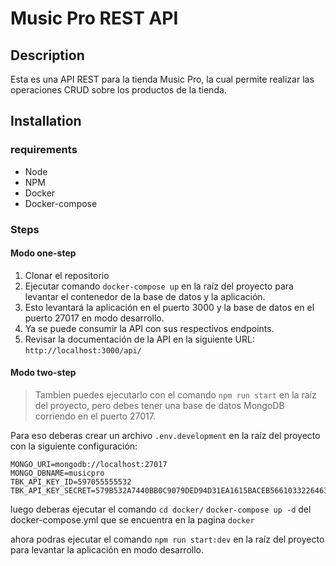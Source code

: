 # Music Pro REST API

## Description

Esta es una API REST para la tienda Music Pro, la cual permite realizar las operaciones CRUD sobre los productos de la tienda.

## Installation

### requirements

- Node
- NPM
- Docker
- Docker-compose

### Steps
#### Modo one-step

1. Clonar el repositorio
2. Ejecutar comando `docker-compose up` en la raíz del proyecto para levantar el contenedor de la base de datos y la aplicación.
3. Esto levantará la aplicación en el puerto 3000 y la base de datos en el puerto 27017 en modo desarrollo.
3. Ya se puede consumir la API con sus respectivos endpoints.
4. Revisar la documentación de la API en la siguiente URL: `http://localhost:3000/api/`

#### Modo two-step

> Tambien puedes ejecutarlo con el comando `npm run start` en la raíz del proyecto, pero debes tener una base de datos MongoDB corriendo en el puerto 27017.

Para eso deberas crear un archivo `.env.development` en la raíz del proyecto con la siguiente configuración:

```
MONGO_URI=mongodb://localhost:27017
MONGO_DBNAME=musicpro
TBK_API_KEY_ID=597055555532
TBK_API_KEY_SECRET=579B532A7440BB0C9079DED94D31EA1615BACEB56610332264630D42D0A36B1C
```

luego deberas ejecutar el comando `cd docker/` `docker-compose up -d` del docker-compose.yml que se encuentra en la pagina `docker`

ahora podras ejecutar el comando `npm run start:dev` en la raíz del proyecto para levantar la aplicación en modo desarrollo.